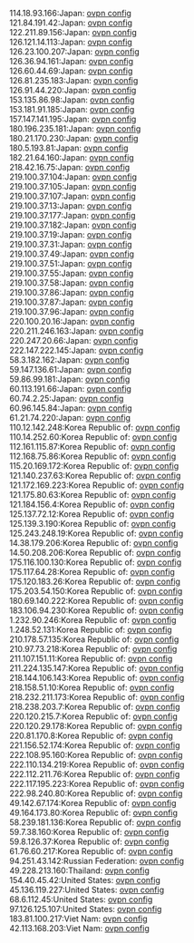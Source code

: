 114.18.93.166:Japan: [ovpn config](vpn/114_18_93_166.ovpn)  
121.84.191.42:Japan: [ovpn config](vpn/121_84_191_42.ovpn)  
122.211.89.156:Japan: [ovpn config](vpn/122_211_89_156.ovpn)  
126.121.14.113:Japan: [ovpn config](vpn/126_121_14_113.ovpn)  
126.23.100.207:Japan: [ovpn config](vpn/126_23_100_207.ovpn)  
126.36.94.161:Japan: [ovpn config](vpn/126_36_94_161.ovpn)  
126.60.44.69:Japan: [ovpn config](vpn/126_60_44_69.ovpn)  
126.81.235.183:Japan: [ovpn config](vpn/126_81_235_183.ovpn)  
126.91.44.220:Japan: [ovpn config](vpn/126_91_44_220.ovpn)  
153.135.86.98:Japan: [ovpn config](vpn/153_135_86_98.ovpn)  
153.181.91.185:Japan: [ovpn config](vpn/153_181_91_185.ovpn)  
157.147.141.195:Japan: [ovpn config](vpn/157_147_141_195.ovpn)  
180.196.235.181:Japan: [ovpn config](vpn/180_196_235_181.ovpn)  
180.21.170.230:Japan: [ovpn config](vpn/180_21_170_230.ovpn)  
180.5.193.81:Japan: [ovpn config](vpn/180_5_193_81.ovpn)  
182.21.64.160:Japan: [ovpn config](vpn/182_21_64_160.ovpn)  
218.42.16.75:Japan: [ovpn config](vpn/218_42_16_75.ovpn)  
219.100.37.104:Japan: [ovpn config](vpn/219_100_37_104.ovpn)  
219.100.37.105:Japan: [ovpn config](vpn/219_100_37_105.ovpn)  
219.100.37.107:Japan: [ovpn config](vpn/219_100_37_107.ovpn)  
219.100.37.13:Japan: [ovpn config](vpn/219_100_37_13.ovpn)  
219.100.37.177:Japan: [ovpn config](vpn/219_100_37_177.ovpn)  
219.100.37.182:Japan: [ovpn config](vpn/219_100_37_182.ovpn)  
219.100.37.19:Japan: [ovpn config](vpn/219_100_37_19.ovpn)  
219.100.37.31:Japan: [ovpn config](vpn/219_100_37_31.ovpn)  
219.100.37.49:Japan: [ovpn config](vpn/219_100_37_49.ovpn)  
219.100.37.51:Japan: [ovpn config](vpn/219_100_37_51.ovpn)  
219.100.37.55:Japan: [ovpn config](vpn/219_100_37_55.ovpn)  
219.100.37.58:Japan: [ovpn config](vpn/219_100_37_58.ovpn)  
219.100.37.86:Japan: [ovpn config](vpn/219_100_37_86.ovpn)  
219.100.37.87:Japan: [ovpn config](vpn/219_100_37_87.ovpn)  
219.100.37.96:Japan: [ovpn config](vpn/219_100_37_96.ovpn)  
220.100.20.16:Japan: [ovpn config](vpn/220_100_20_16.ovpn)  
220.211.246.163:Japan: [ovpn config](vpn/220_211_246_163.ovpn)  
220.247.20.66:Japan: [ovpn config](vpn/220_247_20_66.ovpn)  
222.147.222.145:Japan: [ovpn config](vpn/222_147_222_145.ovpn)  
58.3.182.162:Japan: [ovpn config](vpn/58_3_182_162.ovpn)  
59.147.136.61:Japan: [ovpn config](vpn/59_147_136_61.ovpn)  
59.86.99.181:Japan: [ovpn config](vpn/59_86_99_181.ovpn)  
60.113.191.66:Japan: [ovpn config](vpn/60_113_191_66.ovpn)  
60.74.2.25:Japan: [ovpn config](vpn/60_74_2_25.ovpn)  
60.96.145.84:Japan: [ovpn config](vpn/60_96_145_84.ovpn)  
61.21.74.220:Japan: [ovpn config](vpn/61_21_74_220.ovpn)  
110.12.142.248:Korea Republic of: [ovpn config](vpn/110_12_142_248.ovpn)  
110.14.252.60:Korea Republic of: [ovpn config](vpn/110_14_252_60.ovpn)  
112.161.115.87:Korea Republic of: [ovpn config](vpn/112_161_115_87.ovpn)  
112.168.75.86:Korea Republic of: [ovpn config](vpn/112_168_75_86.ovpn)  
115.20.169.172:Korea Republic of: [ovpn config](vpn/115_20_169_172.ovpn)  
121.140.237.63:Korea Republic of: [ovpn config](vpn/121_140_237_63.ovpn)  
121.172.169.223:Korea Republic of: [ovpn config](vpn/121_172_169_223.ovpn)  
121.175.80.63:Korea Republic of: [ovpn config](vpn/121_175_80_63.ovpn)  
121.184.156.4:Korea Republic of: [ovpn config](vpn/121_184_156_4.ovpn)  
125.137.72.12:Korea Republic of: [ovpn config](vpn/125_137_72_12.ovpn)  
125.139.3.190:Korea Republic of: [ovpn config](vpn/125_139_3_190.ovpn)  
125.243.248.19:Korea Republic of: [ovpn config](vpn/125_243_248_19.ovpn)  
14.38.179.206:Korea Republic of: [ovpn config](vpn/14_38_179_206.ovpn)  
14.50.208.206:Korea Republic of: [ovpn config](vpn/14_50_208_206.ovpn)  
175.116.100.130:Korea Republic of: [ovpn config](vpn/175_116_100_130.ovpn)  
175.117.64.28:Korea Republic of: [ovpn config](vpn/175_117_64_28.ovpn)  
175.120.183.26:Korea Republic of: [ovpn config](vpn/175_120_183_26.ovpn)  
175.203.54.150:Korea Republic of: [ovpn config](vpn/175_203_54_150.ovpn)  
180.69.140.222:Korea Republic of: [ovpn config](vpn/180_69_140_222.ovpn)  
183.106.94.230:Korea Republic of: [ovpn config](vpn/183_106_94_230.ovpn)  
1.232.90.246:Korea Republic of: [ovpn config](vpn/1_232_90_246.ovpn)  
1.248.52.131:Korea Republic of: [ovpn config](vpn/1_248_52_131.ovpn)  
210.178.57.135:Korea Republic of: [ovpn config](vpn/210_178_57_135.ovpn)  
210.97.73.218:Korea Republic of: [ovpn config](vpn/210_97_73_218.ovpn)  
211.107.151.11:Korea Republic of: [ovpn config](vpn/211_107_151_11.ovpn)  
211.224.135.147:Korea Republic of: [ovpn config](vpn/211_224_135_147.ovpn)  
218.144.106.143:Korea Republic of: [ovpn config](vpn/218_144_106_143.ovpn)  
218.158.51.10:Korea Republic of: [ovpn config](vpn/218_158_51_10.ovpn)  
218.232.211.173:Korea Republic of: [ovpn config](vpn/218_232_211_173.ovpn)  
218.238.203.7:Korea Republic of: [ovpn config](vpn/218_238_203_7.ovpn)  
220.120.215.7:Korea Republic of: [ovpn config](vpn/220_120_215_7.ovpn)  
220.120.29.178:Korea Republic of: [ovpn config](vpn/220_120_29_178.ovpn)  
220.81.170.8:Korea Republic of: [ovpn config](vpn/220_81_170_8.ovpn)  
221.156.52.174:Korea Republic of: [ovpn config](vpn/221_156_52_174.ovpn)  
222.108.95.160:Korea Republic of: [ovpn config](vpn/222_108_95_160.ovpn)  
222.110.134.219:Korea Republic of: [ovpn config](vpn/222_110_134_219.ovpn)  
222.112.211.76:Korea Republic of: [ovpn config](vpn/222_112_211_76.ovpn)  
222.117.195.223:Korea Republic of: [ovpn config](vpn/222_117_195_223.ovpn)  
222.98.240.80:Korea Republic of: [ovpn config](vpn/222_98_240_80.ovpn)  
49.142.67.174:Korea Republic of: [ovpn config](vpn/49_142_67_174.ovpn)  
49.164.173.80:Korea Republic of: [ovpn config](vpn/49_164_173_80.ovpn)  
58.239.181.136:Korea Republic of: [ovpn config](vpn/58_239_181_136.ovpn)  
59.7.38.160:Korea Republic of: [ovpn config](vpn/59_7_38_160.ovpn)  
59.8.126.37:Korea Republic of: [ovpn config](vpn/59_8_126_37.ovpn)  
61.76.60.217:Korea Republic of: [ovpn config](vpn/61_76_60_217.ovpn)  
94.251.43.142:Russian Federation: [ovpn config](vpn/94_251_43_142.ovpn)  
49.228.213.160:Thailand: [ovpn config](vpn/49_228_213_160.ovpn)  
154.40.45.42:United States: [ovpn config](vpn/154_40_45_42.ovpn)  
45.136.119.227:United States: [ovpn config](vpn/45_136_119_227.ovpn)  
68.6.112.45:United States: [ovpn config](vpn/68_6_112_45.ovpn)  
97.126.125.107:United States: [ovpn config](vpn/97_126_125_107.ovpn)  
183.81.100.217:Viet Nam: [ovpn config](vpn/183_81_100_217.ovpn)  
42.113.168.203:Viet Nam: [ovpn config](vpn/42_113_168_203.ovpn)  

